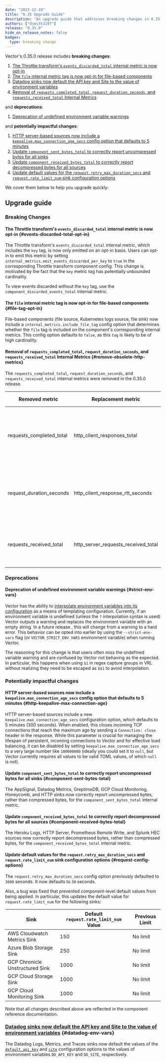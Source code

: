 ```yaml
---
date: "2023-12-19"
title: "0.35 Upgrade Guide"
description: "An upgrade guide that addresses breaking changes in 0.35.0"
authors: ["dsmith3197"]
release: "0.35.0"
hide_on_release_notes: false
badges:
  type: breaking change
---
```


Vector's 0.35.0 release includes **breaking changes**:

1. [The Throttle transform's `events_discarded_total` internal metric is now opt-in](#events-discarded-total-opt-in)
1. [The `file` internal metric tag is now opt-in for file-based components](#file-tag-opt-in)
1. [Datadog sinks now default the API key and Site to the value of environment variables](#datadog-env-vars)
1. [Removal of `requests_completed_total`, `request_duration_seconds`, and `requests_received_total` Internal Metrics](#remove-obsolete-http-metrics)

and **deprecations**:

1. [Deprecation of undefined environment variable warnings](#strict-env-vars)

and **potentially impactful changes**:

1. [HTTP server-based sources now include a `keepalive.max_connection_age_secs` config option that defaults to 5 minutes](#http-keepalive-max-connection-age)
1. [Update `component_sent_bytes_total` to correctly report uncompressed bytes for all sinks](#component-sent-bytes-total)
1. [Update `component_received_bytes_total` to correctly report decompressed bytes for all sources](#component-received-bytes-total)
1. [Update default values for the `request.retry_max_duration_secs` and `request.rate_limit_num` sink configuration options](#request-config-options)

We cover them below to help you upgrade quickly:

## Upgrade guide

### Breaking Changes

#### The Throttle transform's `events_discarded_total` internal metric is now opt-in {#events-discarded-total-opt-in}

The Throttle transform's `events_discarded_total` internal metric, which includes the `key` tag, is now only emitted on
an opt-in basis. Users can opt-in to emit this metric by setting `internal_metrics.emit_events_discarded_per_key` to `true`
in the corresponding Throttle transform component config. This change is motivated by the fact that the `key` metric tag has
potentially unbounded cardinality.

To view events discarded without the `key` tag, use the `component_discarded_events_total` internal metric.

#### The `file` internal metric tag is now opt-in for file-based components {#file-tag-opt-in}

File-based components (file source, Kubernetes logs source, file sink) now include a
`internal_metrics.include_file_tag` config option that determines whether the `file` tag is included on the
component's corresponding internal metrics. This config option defaults to `false`, as this `tag` is likely to
be of high cardinality.

#### Removal of `requests_completed_total`, `request_duration_seconds`, and `requests_received_total` Internal Metrics {#remove-obsolete-http-metrics}

The `requests_completed_total`, `request_duration_seconds`, and `requests_received_total` internal metrics were removed in the 0.35.0 release.

| Removed metric              | Replacement metric                  | Affected components                                                                      |
|-----------------------------|-------------------------------------|------------------------------------------------------------------------------------------|
| requests_completed_total    | http_client_responses_total         | apache metrics, aws ecs metrics, http client, prometheus remote write, prometheus scrape |
| request_duration_seconds    | http_client_response_rtt_seconds    | apache metrics, aws ecs metrics, http client, prometheus remote write, prometheus scrape |
| requests_received_total     | http_server_requests_received_total | aws kinesis firehose, heroku logplex, prometheus exporter, splunk hec                    |

### Deprecations

#### Deprecation of undefined environment variable warnings {#strict-env-vars}

Vector has the ability to [interpolate environment variables into its
configuration](/docs/reference/configuration/#environment-variables) as a means of templating
configuration. Currently, if an environment variable is undefined (unless the `?` interpolation
syntax is used) Vector outputs a warning and replaces the environment variable with an empty string.
In a future release , this will change from a warning to a hard error. This behavior can be opted
into earlier by using the `--strict-env-vars` flag (or `VECTOR_STRICT_ENV_VARS` environment
variable) when running Vector.

The reasoning for this change is that users often miss the undefined variable warning and are
confused by Vector not behaving as the expected. In particular, this happens when using `$1` in
regex capture groups in VRL without realizing they need to be escaped as `$$1` to avoid
interpolation.

### Potentially impactful changes

#### HTTP server-based sources now include a `keepalive.max_connection_age_secs` config option that defaults to 5 minutes {#http-keepalive-max-connection-age}

HTTP server-based sources include a new `keepalive.max_connection_age_secs` configuration option, which defaults to 5 minutes (300 seconds).
When enabled, this closes incoming TCP connections that reach the maximum age by sending a `Connection: close` header in the response.
While this parameter is crucial for managing the lifespan of persistent, incoming connections to Vector and for effective load balancing, it
can be disabled by setting `keepalive.max_connection_age_secs` to a very large number like
`100000000` (ideally you could set it to `null`, but Vector currently requires all values to be valid
TOML values, of which `null` is not).

#### Update `component_sent_bytes_total` to correctly report uncompressed bytes for all sinks {#component-sent-bytes-total}

The AppSignal, Datadog Metrics, GreptimeDB, GCP Cloud Monitoring, Honeycomb, and HTTP sinks now correctly
report uncompressed bytes, rather than compressed bytes, for the `component_sent_bytes_total` internal metric.

#### Update `component_received_bytes_total` to correctly report decompressed bytes for all sources {#component-received-bytes-total}

The Heroku Logs, HTTP Server, Prometheus Remote Write, and Splunk HEC sources now correctly report decompressed bytes,
rather than compressed bytes, for the `component_received_bytes_total` internal metric.

#### Update default values for the `request.retry_max_duration_secs` and `request.rate_limit_num` sink configuration options {#request-config-options}

The `request.retry_max_duration_secs` config option previously defaulted to `3600` seconds. It now defaults to `30` seconds.

Also, a bug was fixed that prevented component-level default values from being applied. In particular, this updates the default value
for `request.rate_limit_num` for the following sinks:

| Sink                           | Default `request.rate_limit_num` Value | Previous Limit |
|--------------------------------|----------------------------------------|----------------|
| AWS Cloudwatch Metrics Sink    | 150                                    | No limit       |
| Azure Blob Storage Sink        | 250                                    | No limit       |
| GCP Chronicle Unstructured Sink| 1000                                   | No limit       |
| GCP Cloud Storage Sink         | 1000                                   | No limit       |
| GCP Cloud Monitoring Sink      | 1000                                   | No limit       |

Note that all changes described above are reflected in the component reference documentation.

### [Datadog sinks now default the API key and Site to the value of environment variables](#datadog-env-vars) {#datadog-env-vars}

The Datadog Logs, Metrics, and Traces sinks now default the values of the [`default_api_key`][default_api_key] and [`site`][site]
configuration options to the values of environment variables `DD_API_KEY` and `DD_SITE`, respectively.


[default_api_key]: https://vector.dev/docs/reference/configuration/sinks/datadog_logs/#default_api_key
[site]: https://vector.dev/docs/reference/configuration/sinks/datadog_logs/#site
